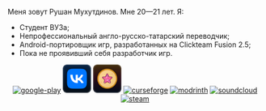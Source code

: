 Меня зовут Рушан Мухутдинов. Мне 20—21 лет. Я:
* Студент ВУЗа;
* Непрофессиональный англо-русско-татарский переводчик;
* Android-портировщик игр, разработанных на Clickteam Fusion 2.5;
* Пока не проявивший себя разработчик игр.
<div align="center">
<a href="https://play.google.com/store/apps/dev?id=7602733918009439849"><img alt="google-play" height="56" src="https://cdn.jsdelivr.net/npm/@intergrav/devins-badges@2/assets/minimal/available/google-play_vector.svg"></a> <a href="https://vk.com/rushandev"><img alt="vk" height="56" src="vk.svg"></a> <a href="https://vk.com/rushangames"><img alt="vk-donut" height="56" src="vkd.svg"></a> <a href="https://www.curseforge.com/members/rushan4444"><img alt="curseforge" height="56" src="https://cdn.jsdelivr.net/npm/@intergrav/devins-badges@2/assets/minimal/available/curseforge_vector.svg"></a> <a href="https://modrinth.com/user/RushanM"><img alt="modrinth" height="56" src="https://cdn.jsdelivr.net/npm/@intergrav/devins-badges@2/assets/minimal/available/modrinth_vector.svg"></a> <a href="https://soundcloud.com/vdogoimmi33b"><img alt="soundcloud" height="56" src="https://cdn.jsdelivr.net/npm/@intergrav/devins-badges@2/assets/minimal/available/soundcloud_vector.svg"></a> <a href="https://steamcommunity.com/id/rushanm"><img alt="steam" height="56" src="https://cdn.jsdelivr.net/npm/@intergrav/devins-badges@2/assets/minimal/available/steam_vector.svg"></a>
</div>
